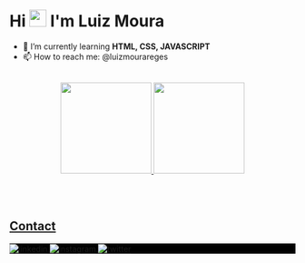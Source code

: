<h1 align="left">Hi <img src="https://raw.githubusercontent.com/kaueMarques/kaueMarques/master/hi.gif" height="30px"> I'm Luiz Moura</h1>

- 🌱 I’m currently learning **HTML, CSS, JAVASCRIPT**
- 📫 How to reach me: @luizmourareges
 
<br>

<div align="center">
<a href="https://github.com/luizmourareges">
<img height="160em" src="https://github-readme-stats.vercel.app/api?username=luizmourareges&show_icons=true&theme=vision-friendly-dark&include_all_commits=true&count_private=true"/>
<img height="160em" src="https://github-readme-stats.vercel.app/api/top-langs/?username=luizmourareges&layout=compact&langs_count=7&theme=vision-friendly-dark"/>
 </div>

<br><br>

## Contact

<p align="left" style="background:black">
<a href="https://linkedin.com/in/luiz-moura-23b8921a4/" target="_blank">
  <img align="center" src="https://img.shields.io/badge/-luizmoura-05122A?style=flat&logo=linkedin" alt="linkedin"/>
</a>
<a href="https://instagram.com/louizmoura" target="_blank">
 <img align="center" src="https://img.shields.io/badge/-luizmoura-05122A?style=flat&logo=instagram" alt="instagram"/>
</a>
  <a href="https://twitter.com/louizmoura" target="_blank">
  <img align="center" src="https://img.shields.io/badge/-luizmoura-05122A?style=flat&logo=twitter" alt="twitter"/>  
</a>
</p>
